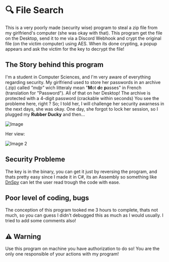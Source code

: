 # 🔍 File Search

This is a very poorly made (security wise) program to steal a zip file from my girlfriend's computer (she was okay with that).
This program get the file on the Desktop, send it to me via a Discord Webhook and crypt the original file (on the victim computer) using AES. When its done crypting, a popup appears and ask the victim for the key to decrypt the file!

## The Story behind this program

I'm a student in Computer Sciences, and I'm very aware of everything regarding security.
My girlfriend used to store her passwords in an archive (.zip) called *"mdp"* wich litteraly mean "**M**ot **d**e **p**asses" in French (translation for "Password").
All of that on her Desktop!
The archive is protected with a 4-digit password (crackable within seconds)
You see the probleme here, right ? 
So; I told her, I will challenge her security awarness in the next days, she was okay.
One day, she forgot to lock her session, so I plugged my **Rubber Ducky** and then...

![Image](https://i.imgur.com/fYKalAI.png)

Her view:

![Image 2](https://i.imgur.com/V4yysVy.png)

## Security Probleme

The key is in the binary, you can get it just by reversing the program, and thats pretty easy since I made it in C#, its an Assembly so something like [DnSpy](https://github.com/dnSpy/dnSpy) can let the user read trough the code with ease.

## Poor level of coding, bugs

The conception of this program tooked me 3 hours to complete, thats not much, so you can guess I didn't debugged this as much as I would usually.
I tried to add some comments also!

## ⚠️ Warning

Use this program on machine you have authorization to do so!
You are the only one responsible of your actions with my program!
